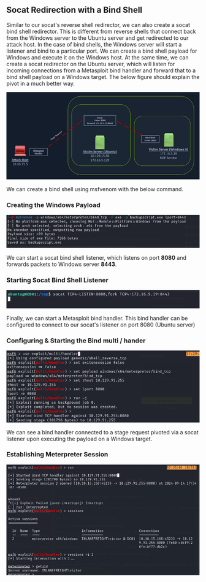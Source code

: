 ## Socat Redirection with a Bind Shell

Similar to our socat's reverse shell redirector, we can also create a socat bind shell redirector. This is different from reverse shells that connect back from the Windows server to the Ubuntu server and get redirected to our attack host. In the case of bind shells, the Windows server will start a listener and bind to a particular port. We can create a bind shell payload for Windows and execute it on the Windows host. At the same time, we can create a socat redirector on the Ubuntu server, which will listen for incoming connections from a Metasploit bind handler and forward that to a bind shell payload on a Windows target. The below figure should explain the pivot in a much better way.


![Diagram](/socat-bind-shell/images/bind-shell-diagram.png) 


We can create a bind shell using msfvenom with the below command. 


### Creating the Windows Payload


![Payload](/socat-bind-shell/images/creating-payload.png) 


We can start a socat bind shell listener, which listens on port **8080** and forwards packets to Windows server **8443**.

### Starting Socat Bind Shell Listener

![Socat](/socat-bind-shell/images/socat.png) 

Finally, we can start a Metasploit bind handler. This bind handler can be configured to connect to our socat's listener on port 8080 (Ubuntu server)


### Configuring & Starting the Bind multi / hander

![Bind Listener](/socat-bind-shell/images/bind-listener.png) 


We can see a bind handler connected to a stage request pivoted via a socat listener upon executing the payload on a Windows target.

### Establishing Meterpreter Session

![Root](/socat-bind-shell/images/root.png) 
